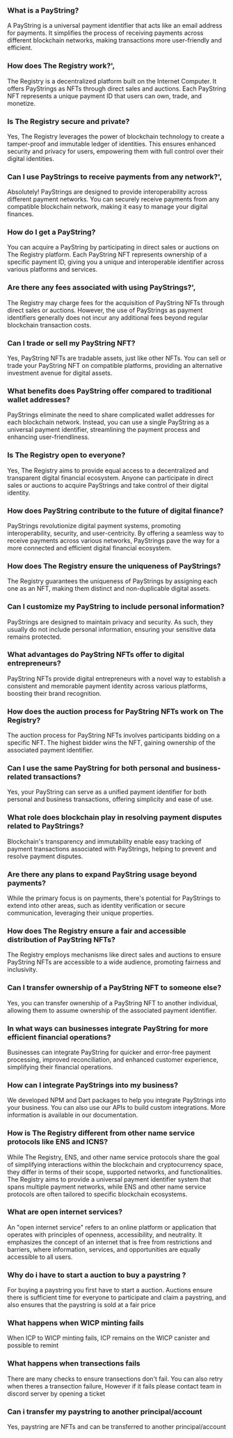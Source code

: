 ### What is a PayString?
A PayString is a universal payment identifier that acts like an email address for payments. It simplifies the process of receiving payments across different blockchain networks, making transactions more user-friendly and efficient.

### How does The Registry work?',
The Registry is a decentralized platform built on the Internet Computer. It offers PayStrings as NFTs through direct sales and auctions. Each PayString NFT represents a unique payment ID that users can own, trade, and monetize.

### Is The Registry secure and private?
Yes, The Registry leverages the power of blockchain technology to create a tamper-proof and immutable ledger of identities. This ensures enhanced security and privacy for users, empowering them with full control over their digital identities.

### Can I use PayStrings to receive payments from any network?',
Absolutely! PayStrings are designed to provide interoperability across different payment networks. You can securely receive payments from any compatible blockchain network, making it easy to manage your digital finances.

### How do I get a PayString?
You can acquire a PayString by participating in direct sales or auctions on The Registry platform. Each PayString NFT represents ownership of a specific payment ID, giving you a unique and interoperable identifier across various platforms and services.

### Are there any fees associated with using PayStrings?',
The Registry may charge fees for the acquisition of PayString NFTs through direct sales or auctions. However, the use of PayStrings as payment identifiers generally does not incur any additional fees beyond regular blockchain transaction costs.

### Can I trade or sell my PayString NFT?
Yes, PayString NFTs are tradable assets, just like other NFTs. You can sell or trade your PayString NFT on compatible platforms, providing an alternative investment avenue for digital assets.

### What benefits does PayString offer compared to traditional wallet addresses?
PayStrings eliminate the need to share complicated wallet addresses for each blockchain network. Instead, you can use a single PayString as a universal payment identifier, streamlining the payment process and enhancing user-friendliness.

### Is The Registry open to everyone?
Yes, The Registry aims to provide equal access to a decentralized and transparent digital financial ecosystem. Anyone can participate in direct sales or auctions to acquire PayStrings and take control of their digital identity.

### How does PayString contribute to the future of digital finance?
PayStrings revolutionize digital payment systems, promoting interoperability, security, and user-centricity. By offering a seamless way to receive payments across various networks, PayStrings pave the way for a more connected and efficient digital financial ecosystem.

### How does The Registry ensure the uniqueness of PayStrings?
The Registry guarantees the uniqueness of PayStrings by assigning each one as an NFT, making them distinct and non-duplicable digital assets.

### Can I customize my PayString to include personal information?
PayStrings are designed to maintain privacy and security. As such, they usually do not include personal information, ensuring your sensitive data remains protected.

### What advantages do PayString NFTs offer to digital entrepreneurs?
PayString NFTs provide digital entrepreneurs with a novel way to establish a consistent and memorable payment identity across various platforms, boosting their brand recognition.

### How does the auction process for PayString NFTs work on The Registry?
The auction process for PayString NFTs involves participants bidding on a specific NFT. The highest bidder wins the NFT, gaining ownership of the associated payment identifier.

### Can I use the same PayString for both personal and business-related transactions?
Yes, your PayString can serve as a unified payment identifier for both personal and business transactions, offering simplicity and ease of use.

### What role does blockchain play in resolving payment disputes related to PayStrings?
Blockchain's transparency and immutability enable easy tracking of payment transactions associated with PayStrings, helping to prevent and resolve payment disputes.

### Are there any plans to expand PayString usage beyond payments?
While the primary focus is on payments, there's potential for PayStrings to extend into other areas, such as identity verification or secure communication, leveraging their unique properties.

### How does The Registry ensure a fair and accessible distribution of PayString NFTs?
The Registry employs mechanisms like direct sales and auctions to ensure PayString NFTs are accessible to a wide audience, promoting fairness and inclusivity.

### Can I transfer ownership of a PayString NFT to someone else?
Yes, you can transfer ownership of a PayString NFT to another individual, allowing them to assume ownership of the associated payment identifier.

### In what ways can businesses integrate PayString for more efficient financial operations?
Businesses can integrate PayString for quicker and error-free payment processing, improved reconciliation, and enhanced customer experience, simplifying their financial operations.

### How can I integrate PayStrings into my business?
We developed NPM and Dart packages to help you integrate PayStrings into your business. You can also use our APIs to build custom integrations. More information is available in our documentation.

### How is The Registry different from other name service protocols like ENS and ICNS?
While The Registry, ENS, and other name service protocols share the goal of simplifying interactions within the blockchain and cryptocurrency space, they differ in terms of their scope, supported networks, and functionalities. The Registry aims to provide a universal payment identifier system that spans multiple payment networks, while ENS and other name service protocols are often tailored to specific blockchain ecosystems.

### What are open internet services?
An "open internet service" refers to an online platform or application that operates with principles of openness, accessibility, and neutrality. It emphasizes the concept of an internet that is free from restrictions and barriers, where information, services, and opportunities are equally accessible to all users.

### Why do i have to start a auction to buy a paystring ?
For buying a paystring you first have to start a auction. Auctions ensure there is sufficient time for everyone to participate and claim a paystring, and also ensures that the paystring is sold at a fair price

### What happens when WICP minting fails
When ICP to WICP minting fails, ICP remains on the WICP canister and possible to remint

### What happens when transections fails
There are many checks to ensure transections don't fail. You can also retry when theres a transection failure, However if it fails please contact team in discord server by opening a ticket

### Can i transfer my paystring to another principal/account
Yes, paystring are NFTs and can be transferred to another principal/account
